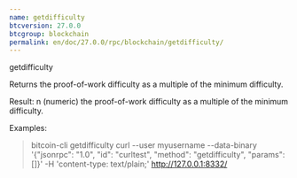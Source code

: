 ```yaml
---
name: getdifficulty
btcversion: 27.0.0
btcgroup: blockchain
permalink: en/doc/27.0.0/rpc/blockchain/getdifficulty/
---
```


getdifficulty

Returns the proof-of-work difficulty as a multiple of the minimum difficulty.

Result:
n    (numeric) the proof-of-work difficulty as a multiple of the minimum difficulty.

Examples:
> bitcoin-cli getdifficulty 
> curl --user myusername --data-binary '{"jsonrpc": "1.0", "id": "curltest", "method": "getdifficulty", "params": []}' -H 'content-type: text/plain;' http://127.0.0.1:8332/


